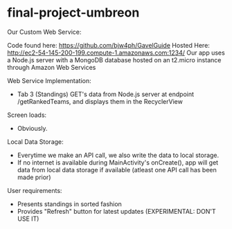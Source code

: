 # final-project-umbreon

Our Custom Web Service:

Code found here: https://github.com/bjw4ph/GavelGuide
Hosted Here: http://ec2-54-145-200-199.compute-1.amazonaws.com:1234/ 
Our app uses a Node.js server with a MongoDB database hosted on an t2.micro instance through Amazon Web Services

Web Service Implementation: 
- Tab 3 (Standings) GET's data from Node.js server at endpoint /getRankedTeams, and displays them in the RecyclerView

Screen loads:  
- Obviously.

Local Data Storage:  
- Everytime we make an API call, we also write the data to local storage.  
- If no internet is available during MainActivity's onCreate(), app will get data from local data storage if available (atleast one API call has been made prior)

User requirements:
- Presents standings in sorted fashion
- Provides "Refresh" button for latest updates (EXPERIMENTAL: DON'T USE IT)

